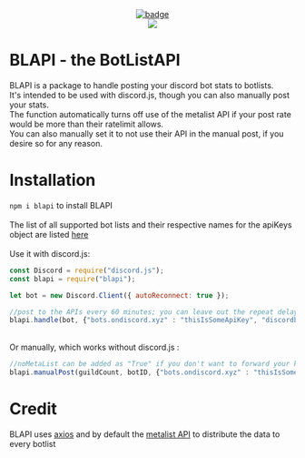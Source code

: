 <div align="center">
  <a href="https://david-dm.org/T0TProduction/BLAPI">
    <img id="badge" src="https://david-dm.org/T0TProduction/BLAPI.svg" alt="badge" class="" data-reactid="68">
  </a>
  <br>
  <a href="https://nodei.co/npm/blapi/"><img src="https://nodei.co/npm/blapi.png"></a><br>
</div>

# BLAPI - the BotListAPI
BLAPI is a package to handle posting your discord bot stats to botlists.<br>
It's intended to be used with discord.js, though you can also manually post your stats.<br>
The function automatically turns off use of the metalist API if your post rate would be more than their ratelimit allows.<br>
You can also manually set it to not use their API in the manual post, if you desire so for any reason.
# Installation
`npm i blapi` to install BLAPI <br>
<br>
The list of all supported bot lists and their respective names for the apiKeys object are listed [here](https://themetalist.org/api/docs)
<br><br>
Use it with discord.js:

```js
const Discord = require("discord.js");
const blapi = require("blapi");

let bot = new Discord.Client({ autoReconnect: true });

//post to the APIs every 60 minutes; you can leave out the repeat delay as it defaults to 30
blapi.handle(bot, {"bots.ondiscord.xyz" : "thisIsSomeApiKey", "discordbots.org" : "thisIsSomeOtherApiKey"}, 60); 
```
<br>
Or manually, which works without discord.js :

```js
//noMetaList can be added as "True" if you don't want to forward your keys to 3rd party APIs or need to ignore their ratelimit
blapi.manualPost(guildCount, botID, {"bots.ondiscord.xyz" : "thisIsSomeApiKey", "discordbots.org" : "thisIsSomeOtherApiKey"}, noMetaList);
```


# Credit
BLAPI uses [axios](https://github.com/axios/axios) and by default the [metalist API](https://themetalist.org/api/docs) to distribute the data to every botlist 
